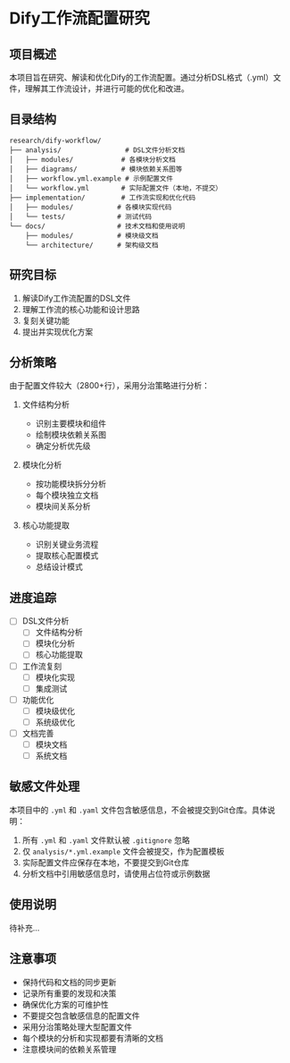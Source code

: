 # Dify工作流配置研究

## 项目概述

本项目旨在研究、解读和优化Dify的工作流配置。通过分析DSL格式（.yml）文件，理解其工作流设计，并进行可能的优化和改进。

## 目录结构

```
research/dify-workflow/
├── analysis/                # DSL文件分析文档
│   ├── modules/            # 各模块分析文档
│   ├── diagrams/           # 模块依赖关系图等
│   ├── workflow.yml.example # 示例配置文件
│   └── workflow.yml        # 实际配置文件（本地，不提交）
├── implementation/         # 工作流实现和优化代码
│   ├── modules/           # 各模块实现代码
│   └── tests/             # 测试代码
└── docs/                  # 技术文档和使用说明
    ├── modules/           # 模块级文档
    └── architecture/      # 架构级文档
```

## 研究目标

1. 解读Dify工作流配置的DSL文件
2. 理解工作流的核心功能和设计思路
3. 复刻关键功能
4. 提出并实现优化方案

## 分析策略

由于配置文件较大（2800+行），采用分治策略进行分析：

1. 文件结构分析
   - 识别主要模块和组件
   - 绘制模块依赖关系图
   - 确定分析优先级

2. 模块化分析
   - 按功能模块拆分分析
   - 每个模块独立文档
   - 模块间关系分析

3. 核心功能提取
   - 识别关键业务流程
   - 提取核心配置模式
   - 总结设计模式

## 进度追踪

- [ ] DSL文件分析
  - [ ] 文件结构分析
  - [ ] 模块化分析
  - [ ] 核心功能提取
- [ ] 工作流复刻
  - [ ] 模块化实现
  - [ ] 集成测试
- [ ] 功能优化
  - [ ] 模块级优化
  - [ ] 系统级优化
- [ ] 文档完善
  - [ ] 模块文档
  - [ ] 系统文档

## 敏感文件处理

本项目中的 `.yml` 和 `.yaml` 文件包含敏感信息，不会被提交到Git仓库。具体说明：

1. 所有 `.yml` 和 `.yaml` 文件默认被 `.gitignore` 忽略
2. 仅 `analysis/*.yml.example` 文件会被提交，作为配置模板
3. 实际配置文件应保存在本地，不要提交到Git仓库
4. 分析文档中引用敏感信息时，请使用占位符或示例数据

## 使用说明

待补充...

## 注意事项

- 保持代码和文档的同步更新
- 记录所有重要的发现和决策
- 确保优化方案的可维护性
- 不要提交包含敏感信息的配置文件
- 采用分治策略处理大型配置文件
- 每个模块的分析和实现都要有清晰的文档
- 注意模块间的依赖关系管理
